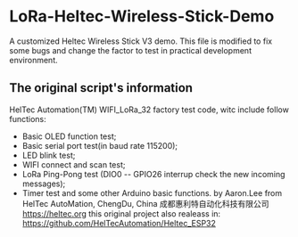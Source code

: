 # LoRa-Heltec-Wireless-Stick-Demo
A customized Heltec Wireless Stick V3 demo. This file is modified to fix some bugs and change the factor to test in practical development environment.

## The original script's information
HelTec Automation(TM) WIFI_LoRa_32 factory test code, witc include follow functions:
- Basic OLED function test;
- Basic serial port test(in baud rate 115200);
- LED blink test;
- WIFI connect and scan test;
- LoRa Ping-Pong test (DIO0 -- GPIO26 interrup check the new incoming messages);
- Timer test and some other Arduino basic functions.
by Aaron.Lee from HelTec AutoMation, ChengDu, China
成都惠利特自动化科技有限公司
https://heltec.org
this original project also realeass in:
https://github.com/HelTecAutomation/Heltec_ESP32
